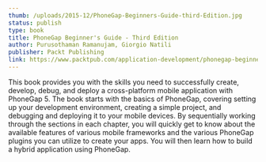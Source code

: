```yaml
---
thumb: /uploads/2015-12/PhoneGap-Beginners-Guide-third-Edition.jpg
status: publish
type: book
title: PhoneGap Beginner's Guide - Third Edition
author: Purusothaman Ramanujam, Giorgio Natili
publisher: Packt Publishing
link: https://www.packtpub.com/application-development/phonegap-beginners-guide-third-edition
---
```

This book provides you with the skills you need to successfully create, develop, debug, and deploy a cross-platform mobile application with PhoneGap 5. The book starts with the basics of PhoneGap, covering setting up your development environment, creating a simple project, and debugging and deploying it to your mobile devices. By sequentially working through the sections in each chapter, you will quickly get to know about the available features of various mobile frameworks and the various PhoneGap plugins you can utilize to create your apps. You will then learn how to build a hybrid application using PhoneGap.
